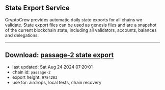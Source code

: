 ## State Export Service
CryptoCrew provides automatic daily state exports for all chains we validate. State export files can be used as genesis files and are a snapshot of the current blockchain state, including all validators, accounts, balances and delegations.

---
**Download: [passage-2 state export](https://dl-eu2.ccvalidators.com/SERVICE/passage/passage-2_export_9784203.json)**
---

- last updated: Sat Aug 24 2024 07:20:01
- chain id: `passage-2`
- export height: `9784203`
- use for: airdrops, local tests, chain recovery

